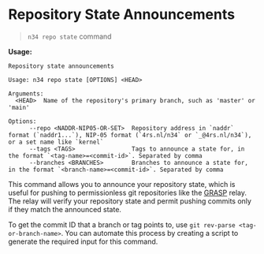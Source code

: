 # Repository State Announcements

> `n34 repo state` command

**Usage:**
```
Repository state announcements

Usage: n34 repo state [OPTIONS] <HEAD>

Arguments:
  <HEAD>  Name of the repository's primary branch, such as 'master' or 'main'

Options:
      --repo <NADDR-NIP05-OR-SET>  Repository address in `naddr` format (`naddr1...`), NIP-05 format (`4rs.nl/n34` or `_@4rs.nl/n34`), or a set name like `kernel`
      --tags <TAGS>                Tags to announce a state for, in the format `<tag-name>=<commit-id>`. Separated by comma
      --branches <BRANCHES>        Branches to announce a state for, in the format `<branch-name>=<commit-id>`. Separated by comma
```

This command allows you to announce your repository state, which is useful for
pushing to permissionless git repositories like the [GRASP] relay. The relay
will verify your repository state and permit pushing commits only if they match
the announced state.

To get the commit ID that a branch or tag points to, use `git rev-parse
<tag-or-branch-name>`. You can automate this process by creating a script to
generate the required input for this command.

[GRASP]: https://ngit.dev/grasp
